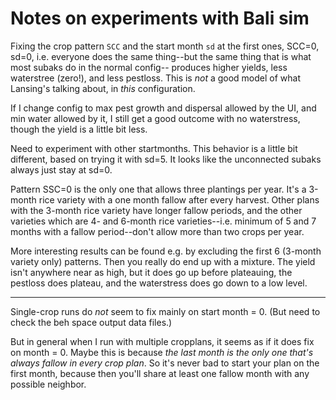 Notes on experiments with Bali sim
====

Fixing the crop pattern `SCC` and the start month `sd` at the first
ones, SCC=0, sd=0, i.e. everyone does the same thing--but the same
thing that is what most subaks do in the normal config-- produces
higher yields, less waterstree (zero!), and less pestloss.
This is *not* a good model of what Lansing's talking about, in *this*
configuration.

If I change config to max pest growth and dispersal allowed by the UI,
and min water allowed by it, I still get a good outcome with no
waterstress, though the yield is a little bit less.

Need to experiment with other startmonths.  This behavior is a little
bit different, based on trying it with sd=5.  It looks like the
unconnected subaks always just stay at sd=0.

Pattern SSC=0 is the only one that allows three plantings per year.
It's a 3-month rice variety with a one month fallow after every harvest.
Other plans with the 3-month rice variety have longer fallow periods, and the
other varieties which are 4- and 6-month rice varieties--i.e. minimum
of 5 and 7 months with a fallow period--don't allow more than two
crops per year.

More interesting results can be found e.g. by excluding the first 6
(3-month variety only) patterns.  Then you really do end up with a
mixture.  The yield isn't anywhere near as high, but it does go up
before plateauing, the pestloss does plateau, and the waterstress does
go down to a low level.

--------------------------------

Single-crop runs do *not* seem to fix mainly on start month = 0.
(But need to check the beh space output data files.)

But in general when I run with multiple cropplans, it seems as if it
does fix on month = 0.  Maybe this is because *the last month is the
only one that's always fallow in every crop plan*.  So it's never bad to
start your plan on the first month, because then you'll share at least
one fallow month with any possible neighbor.
